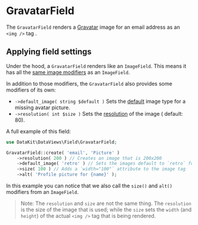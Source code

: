 # GravatarField

The `GravatarField` renders a [Gravatar](https://gravatar.com) image for an email address as an `<img />` tag .

## Applying field settings

Under the hood, a `GravatarField` renders like an `ImageField`. This means it has all
the [same image modifiers](./25-image-field.md#applying-field-settings) as an `ImageField`.

In addition to those modifiers, the `GravatarField` also provides some modifiers of its own:

- `->default_image( string $default )` Sets the [default](https://docs.gravatar.com/api/avatars/images/#default-image)
  image type for a missing avatar picture.
- `->resolution( int $size )` Sets the [resolution](https://docs.gravatar.com/api/avatars/images/#size) of the image (
  default: 80).

A full example of this field:

```php
use DataKit\DataViews\Field\GravatarField;

GravatarField::create( 'email', 'Picture' )
    ->resolution( 200 ) // Creates an image that is 200x200
    ->default_image( 'retro' ) // Sets the images default to `retro` for a missing Gravatar picture.
    ->size( 100 ) // Adds a `width="100"` attribute to the image tag
    ->alt( 'Profile picture for {name}' );
```

In this example you can notice that we also call the `size()` and `alt()` modifiers from an `ImageField`.

> Note: The `resolution` and `size` are not the same thing. The `resolution` is the size of the image that is used;
> while the `size` sets the `width` (and `height`) of the actual `<img />` tag that is being rendered. 
